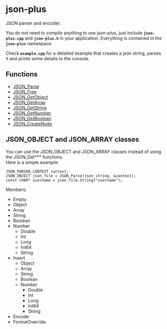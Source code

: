 # json-plus
JSON parser and encoder.

You do not need to compile anything to use json-plus, just include **`json-plus.cpp`** and **`json-plus.h`** in your application.
Everything is contained in the **`json-plus`** namespace.

Check **`example.cpp`** for a detailed example that creates a json string, parses it and prints some details to the console.

## Functions

- [JSON_Parse](docs/JSON_Parse.md)
- [JSON_Free](docs/JSON_Free.md)
- [JSON_GetObject](docs/JSON_GetObject.md)
- [JSON_GetArray](docs/JSON_GetArray.md)
- [JSON_GetString](docs/JSON_GetString.md)
- [JSON_GetNumber](docs/JSON_GetNumber.md)
- [JSON_GetBoolean](docs/JSON_GetBoolean.md)
- [JSON_CreateNode](docs/JSON_CreateNode.md)

## JSON_OBJECT and JSON_ARRAY classes

You can use the JSON_OBJECT and JSON_ARRAY classes instead of using the JSON_Get*** functions.  
Here is a simple example:
```
JSON_PARSER_CONTEXT context;
JSON_OBJECT json_file = JSON_Parse(json_string, &context);
const CHAR* username = json_file.String("username");
```

Members:
- Empty
- Object
- Array
- String
- Boolean
- Number
  - Double
  - Int
  - Long
  - Int64
  - String
- Insert
  - Object
  - Array
  - String
  - Boolean
  - Number
    - Double
    - Int
    - Long
    - Int64
    - String
- Encode
- FormatOverride

